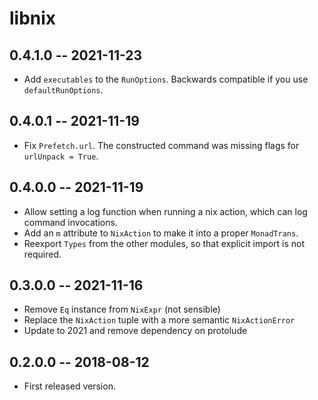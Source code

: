 # libnix

## 0.4.1.0 -- 2021-11-23

* Add `executables` to the `RunOptions`. Backwards compatible if you use `defaultRunOptions`.

## 0.4.0.1 -- 2021-11-19

* Fix `Prefetch.url`. The constructed command was missing flags for `urlUnpack = True`.

## 0.4.0.0 -- 2021-11-19

* Allow setting a log function when running a nix action, which can log command invocations.
* Add an `m` attribute to `NixAction` to make it into a proper `MonadTrans`.
* Reexport `Types` from the other modules, so that explicit import is not required.

## 0.3.0.0 -- 2021-11-16

* Remove `Eq` instance from `NixExpr` (not sensible)
* Replace the `NixAction` tuple with a more semantic `NixActionError`
* Update to 2021 and remove dependency on protolude

## 0.2.0.0 -- 2018-08-12

* First released version.
